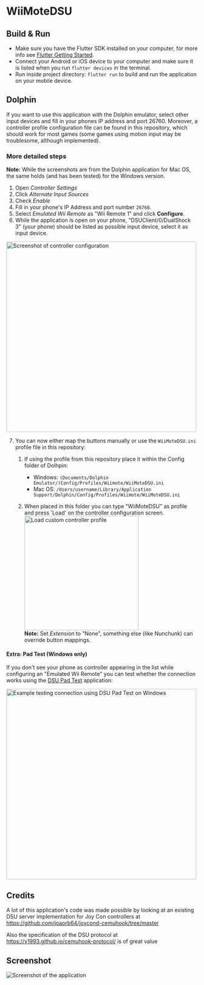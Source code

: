 # WiiMoteDSU

## Build & Run

- Make sure you have the Flutter SDK installed on your computer, for more info see [Flutter Getting Started](https://flutter.dev/docs/get-started/install).
- Connect your Android or iOS device to your computer and make sure it is listed when you run `flutter devices` in the terminal.
- Run inside project directory: `flutter run` to build and run the application on your mobile device.

## Dolphin

If you want to use this application with the Dolphin emulator, select other input devices and
fill in your phones IP address and port 26760. Moreover, a controller profile configuration file
can be found in this repository, which should work for most games  (some games using motion input
may be troublesome, although implemented).

### More detailed steps

**Note:** While the screenshots are from the Dolphin application for Mac OS, the same holds (and has been tested) for the Windows version.

1. Open *Controller Settings*
2. Click *Alternate Input Sources*
3. Check *Enable*
4. Fill in your phone's IP Address and port number `26760`.
5. Select *Emulated Wii Remote* as "Wii Remote 1" and click **Configure**.
6. While the application is open on your phone, "DSUClient/0/DualShock 3" (your phone) should be listed as possible input device, select it as input device.

<img src="https://github.com/marcowindt/WiiMoteDSU/blob/master/controller-configuration.png" alt="Screenshot of controller configuration" width="500"/>

7. You can now either map the buttons manually or use the `WiiMoteDSU.ini` profile file in this repository:
    1. If using the profile from this repository place it within the Config folder of Dolhpin:
        - Windows: `(Documents/Dolphin Emulator/)Config/Profiles/Wiimote/WiiMoteDSU.ini`
        - Mac OS: `/Users/username/Library/Application Support/Dolphin/Config/Profiles/Wiimote/WiiMoteDSU.ini`
        
    2. When placed in this folder you can type "WiiMoteDSU" as profile and press 'Load' on the controller configuration screen.
        <img src="https://github.com/marcowindt/WiiMoteDSU/blob/master/load-controller-profile.png" alt="Load custom controller profile" width="300"/><br />
        **Note:** Set *Extension* to "None", something else (like Nunchunk) can override button mappings.

#### Extra: Pad Test (Windows only)

If you don't see your phone as controller appearing in the list while configuring an "Emulated Wii Remote" you can test whether the connection works using the [DSU Pad Test](https://files.sshnuke.net/PadTest_1011.zip) application:

<img src="https://github.com/marcowindt/WiiMoteDSU/blob/master/windows-pad-test.gif" alt="Example testing connection using DSU Pad Test on Windows" width="500"/>

## Credits

A lot of this application's code was made possible by looking at an existing DSU server
implementation for Joy Con controllers at https://github.com/joaorb64/joycond-cemuhook/tree/master

Also the specification of the DSU protocol at https://v1993.github.io/cemuhook-protocol/ is of
great value

## Screenshot

![Screenshot of the application](https://github.com/marcowindt/WiiMoteDSU/blob/master/screenshot.jpeg)



